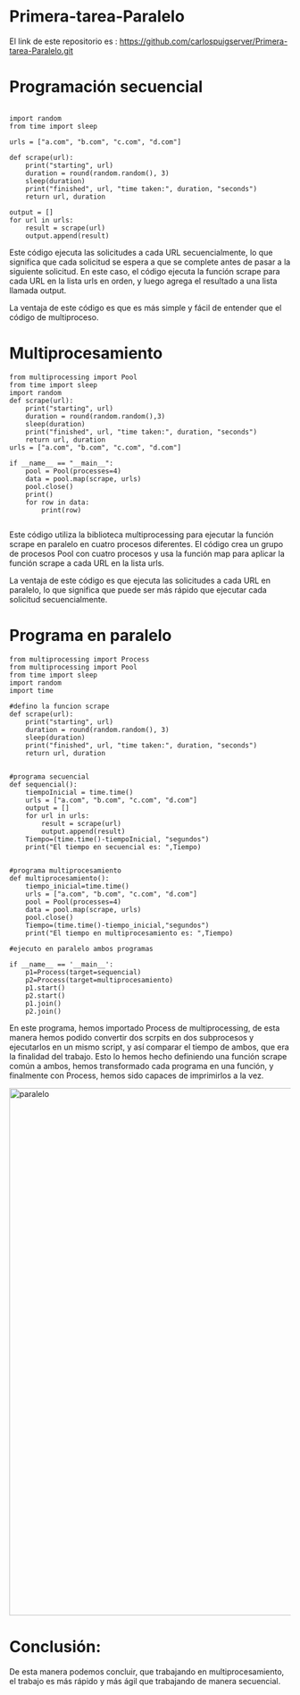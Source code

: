 # Primera-tarea-Paralelo

El link de este repositorio es : https://github.com/carlospuigserver/Primera-tarea-Paralelo.git


# Programación secuencial

```

import random
from time import sleep

urls = ["a.com", "b.com", "c.com", "d.com"]

def scrape(url):
    print("starting", url)
    duration = round(random.random(), 3)
    sleep(duration)
    print("finished", url, "time taken:", duration, "seconds")
    return url, duration

output = []
for url in urls:
    result = scrape(url)
    output.append(result)

```
    
    
    
    
    
    
Este código ejecuta las solicitudes a cada URL secuencialmente, lo que significa que cada solicitud se espera a que se complete antes de pasar a la siguiente solicitud. En este caso, el código ejecuta la función scrape para cada URL en la lista urls en orden, y luego agrega el resultado a una lista llamada output.

La ventaja de este código es que es más simple y fácil de entender que el código de multiproceso. 





# Multiprocesamiento

```
from multiprocessing import Pool
from time import sleep
import random
def scrape(url):
    print("starting", url)
    duration = round(random.random(),3)
    sleep(duration)
    print("finished", url, "time taken:", duration, "seconds")
    return url, duration
urls = ["a.com", "b.com", "c.com", "d.com"]

if __name__ == "__main__":
    pool = Pool(processes=4)
    data = pool.map(scrape, urls)
    pool.close()    
    print()
    for row in data:
        print(row)


```





Este código utiliza la biblioteca multiprocessing para ejecutar la función scrape en paralelo en cuatro procesos diferentes. El código crea un grupo de procesos Pool con cuatro procesos y usa la función map para aplicar la función scrape a cada URL en la lista urls. 

La ventaja de este código es que ejecuta las solicitudes a cada URL en paralelo, lo que significa que puede ser más rápido que ejecutar cada solicitud secuencialmente.













# Programa en paralelo

```
from multiprocessing import Process
from multiprocessing import Pool
from time import sleep
import random
import time

#defino la funcion scrape
def scrape(url):
    print("starting", url)
    duration = round(random.random(), 3)
    sleep(duration)
    print("finished", url, "time taken:", duration, "seconds")
    return url, duration


#programa secuencial
def sequencial():
    tiempoInicial = time.time()
    urls = ["a.com", "b.com", "c.com", "d.com"]
    output = []
    for url in urls:
        result = scrape(url)
        output.append(result)
    Tiempo=(time.time()-tiempoInicial, "segundos")
    print("El tiempo en secuencial es: ",Tiempo)


#programa multiprocesamiento
def multiprocesamiento():
    tiempo_inicial=time.time()
    urls = ["a.com", "b.com", "c.com", "d.com"]
    pool = Pool(processes=4)
    data = pool.map(scrape, urls)
    pool.close()
    Tiempo=(time.time()-tiempo_inicial,"segundos")
    print("El tiempo en multiprocesamiento es: ",Tiempo)

#ejecuto en paralelo ambos programas

if __name__ == '__main__':
    p1=Process(target=sequencial)
    p2=Process(target=multiprocesamiento)
    p1.start()
    p2.start()
    p1.join()
    p2.join()

```




En este programa, hemos importado Process de multiprocessing, de esta manera hemos podido convertir dos scrpits en dos subprocesos y ejecutarlos en un mismo script, y así comparar el tiempo de ambos, que era la finalidad del trabajo. 
Esto lo hemos hecho definiendo una función scrape común a ambos, hemos transformado cada programa en una función, y finalmente con Process, hemos sido capaces de imprimirlos a la vez.



<img width="944" alt="paralelo" src="https://user-images.githubusercontent.com/91721643/223161069-e1bcceba-a0a3-4ba7-9d15-5de6cc556585.png">

# Conclusión:
De esta manera podemos concluir, que trabajando en multiprocesamiento, el trabajo es más rápido y más ágil que trabajando de manera secuencial.


